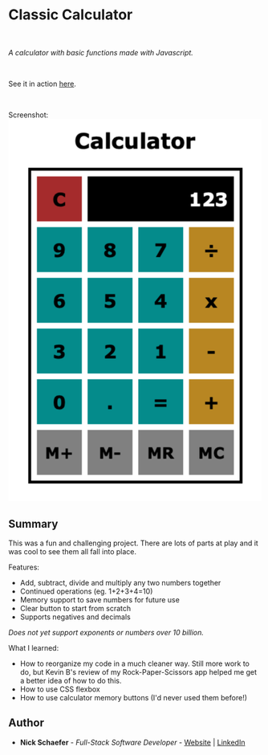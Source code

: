 # Classic Calculator

<br>

_A calculator with basic functions made with Javascript._

<br>

See it in action [here](https://naturalnick.github.io/calculator-js/).

<br>

Screenshot:
<img src="images/screenshot.png">

## Summary

This was a fun and challenging project. There are lots of parts at play and it was cool to see them all fall into place.

Features:

- Add, subtract, divide and multiply any two numbers together
- Continued operations (eg. 1+2+3+4=10)
- Memory support to save numbers for future use
- Clear button to start from scratch
- Supports negatives and decimals

_Does not yet support exponents or numbers over 10 billion._

What I learned:

- How to reorganize my code in a much cleaner way. Still more work to do, but Kevin B's review of my Rock-Paper-Scissors app helped me get a better idea of how to do this.
- How to use CSS flexbox
- How to use calculator memory buttons (I'd never used them before!)

## Author

- **Nick Schaefer** - _Full-Stack Software Developer_ - [Website](https://nschaefer.com/) | [LinkedIn](https://www.linkedin.com/in/nick-n-schaefer)
